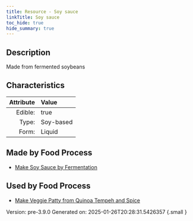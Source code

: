 ```yaml
---
title: Resource - Soy sauce
linkTitle: Soy sauce
toc_hide: true
hide_summary: true
---
```


## Description
Made from fermented soybeans

## Characteristics

| Attribute      | Value |
|--------:|:------|
|Edible:|true|
|Type:|Soy-based|
|Form:|Liquid|
 



## Made by Food Process

- [Make Soy Sauce by Fermentation](/docs/definitions/food/make-soy-sauce-by-fermentation)

    
## Used by Food Process

- [Make Veggie Patty from Quinoa Tempeh and Spice](/docs/definitions/food/make-veggie-patty-from-quinoa-tempeh-and-spice)


Version: pre-3.9.0 Generated on: 2025-01-26T20:28:31.5426357
{.small }
